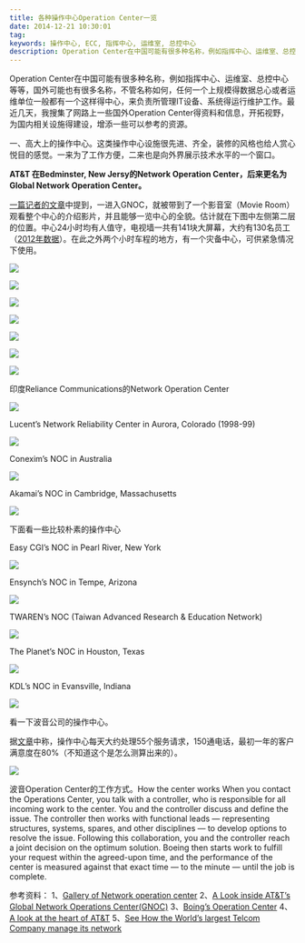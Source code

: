 ```yaml
---
title: 各种操作中心Operation Center一览
date: 2014-12-21 10:30:01
tag: 
keywords: 操作中心, ECC, 指挥中心, 运维室, 总控中心
description: Operation Center在中国可能有很多种名称，例如指挥中心、运维室、总控中心等等，国外可能也有很多名称，不管名称如何，任何一个上规模得数据总心或者运维单位一般都有一个这样得中心，来负责所管理IT设备、系统得运行维护工作。
---
```


Operation Center在中国可能有很多种名称，例如指挥中心、运维室、总控中心等等，国外可能也有很多名称，不管名称如何，任何一个上规模得数据总心或者运维单位一般都有一个这样得中心，来负责所管理IT设备、系统得运行维护工作。最近几天，我搜集了网路上一些国外Operation Center得资料和信息，开拓视野，为国内相关设施得建设，增添一些可以参考的资源。

一、高大上的操作中心。这类操作中心设施很先进、齐全，装修的风格也给人赏心悦目的感觉。一来为了工作方便，二来也是向外界展示技术水平的一个窗口。

**AT&T 在Bedminster, New Jersy的Network Operation Center，后来更名为Global Network Operation Center。**

[一篇记者的文章](http://www.technobuffalo.com/2012/07/26/a-look-inside-atts-global-network-operations-center-gnoc/)中提到，一进入GNOC，就被带到了一个影音室（Movie Room）观看整个中心的介绍影片，并且能够一览中心的全貌。估计就在下图中左侧第二层的位置。中心24小时均有人值守，电视墙一共有141块大屏幕，大约有130名员工（[2012年数据](http://www.govtech.com/featured/Worlds-Largest-Telcom-Manages-Network-PHOTOSVIDEO.html#moduleCarousel)）。在此之外两个小时车程的地方，有一个灾备中心，可供紧急情况下使用。

![](20141221-operation-datacenter/211033403747263.jpg)

![](20141221-operation-datacenter/211033578909777.jpg)

![](20141221-operation-datacenter/211034050465058.jpg)

![](20141221-operation-datacenter/211034268437798.jpg)

![](20141221-operation-datacenter/211034341087279.jpg)

![](20141221-operation-datacenter/211034406718674.jpg)

![](20141221-operation-datacenter/211034470152070.jpg)

印度Reliance Communications的Network Operation Center

![](20141221-operation-datacenter/211034544376036.jpg)

Lucent’s Network Reliability Center in Aurora, Colorado (1998-99)

![](20141221-operation-datacenter/211035011245860.jpg)

Conexim’s NOC in Australia

![](20141221-operation-datacenter/211035076243741.jpg)

Akamai’s NOC in Cambridge, Massachusetts

![](20141221-operation-datacenter/211035135466264.jpg)

下面看一些比较朴素的操作中心

Easy CGI’s NOC in Pearl River, New York

![](20141221-operation-datacenter/211035233438071.jpg)

Ensynch’s NOC in Tempe, Arizona

![](20141221-operation-datacenter/211035296246953.jpg)

TWAREN’s NOC (Taiwan Advanced Research & Education Network)

![](20141221-operation-datacenter/211035358906905.jpg)

The Planet’s NOC in Houston, Texas

![](20141221-operation-datacenter/211035415306915.jpg)

KDL’s NOC in Evansville, Indiana

![](20141221-operation-datacenter/211035505463893.jpg)

看一下波音公司的操作中心。

据[文章](http://www.boeing.com/commercial/aeromagazine/articles/qtr_1_07/article_01_1.html)中称，操作中心每天大约处理55个服务请求，150通电话，最初一年的客户满意度在80%（不知道这个是怎么测算出来的）。

![](20141221-operation-datacenter/211035560621176.jpg)

波音Operation Center的工作方式。How the center works
When you contact the Operations Center, you talk with a controller, who is responsible for all incoming work to the center. You and the controller discuss and define the issue. The controller then works with functional leads — representing structures, systems, spares, and other disciplines — to develop options to resolve the issue. Following this collaboration, you and the controller reach a joint decision on the optimum solution. Boeing then starts work to fulfill your request within the agreed-upon time, and the performance of the center is measured against that exact time — to the minute — until the job is complete.



参考资料：
1、[Gallery of Network operation center](http://royal.pingdom.com/2008/05/21/gallery-of-network-operations-centers/)
2、[A Look inside AT&T’s Global Network Operations Center(GNOC)](http://www.technobuffalo.com/2012/07/26/a-look-inside-atts-global-network-operations-center-gnoc/)
3、[Boing’s Operation Center](http://www.boeing.com/commercial/aeromagazine/articles/qtr_1_07/article_01_1.html)
4、[A look at the heart of AT&T](http://blog.laptopmag.com/a-look-at-the-heart-of-att)
5、[See How the World’s largest Telcom Company manage its network](http://www.govtech.com/featured/Worlds-Largest-Telcom-Manages-Network-PHOTOSVIDEO.html#moduleCarousel)

